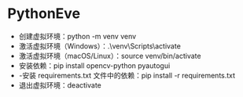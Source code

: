 # PythonEve

- 创建虚拟环境：python -m venv venv
- 激活虚拟环境（Windows）：.\venv\Scripts\activate
- 激活虚拟环境（macOS/Linux）：source venv/bin/activate
- 安装依赖：pip install opencv-python pyautogui
- -安装 requirements.txt 文件中的依赖：pip install -r requirements.txt
- 退出虚拟环境：deactivate
